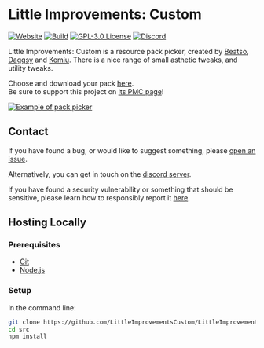 # Little Improvements: Custom
[![Website](https://img.shields.io/website?down_color=critical&up_color=success&url=https%3A%2F%2Fwww.littleimprovements-custom.tk&logo=firefox-browser&style=flat-square)](https://www.littleimprovements-custom.tk/)
[![Build](https://img.shields.io/github/workflow/status/LittleImprovementsCustom/LittleImprovementsCustom/Node.js%20CI?logo=github-actions&style=flat-square)](https://github.com/LittleImprovementsCustom/LittleImprovementsCustom/actions?query=workflow%3A%22Node.js+CI%22)
[![GPL-3.0 License](https://img.shields.io/github/license/LittleImprovementsCustom/LittleImprovementsCustom?logo=gnu&style=flat-square)](https://github.com/LittleImprovementsCustom/LittleImprovementsCustom/blob/master/LICENSE)
[![Discord](https://img.shields.io/discord/738126248194211960?color=7289da&logo=discord&style=flat-square&label=discord)](https://discord.gg/bNcZjFe)

Little Improvements: Custom is a resource pack picker, created by [Beatso](https://www.beatso.tk/), [Daggsy](https://www.planetminecraft.com/member/daggsy/) and [Kemiu](https://www.planetminecraft.com/member/kemiu/). There is a nice range of small asthetic tweaks, and utility tweaks.

Choose and download your pack [here](https://www.littleimprovements-custom.tk/).\
Be sure to support this project on [its PMC page](https://www.planetminecraft.com/texture-pack/little-improvements-custom/)!

[![Example of pack picker](https://api.apiflash.com/v1/urltoimage?access_key=a253347deb8747fa8ced27e5239223bf&no_ads=true&no_cookie_banners=true&no_tracking=true&url=https%3A%2F%2Fwww.littleimprovements-custom.tk%2F)](https://www.littleimprovements-custom.tk/)

## Contact

If you have found a bug, or would like to suggest something, please [open an issue](https://github.com/LittleImprovementsCustom/LittleImprovementsCustom/issues/new).

Alternatively, you can get in touch on the [discord server](beatso.tk/discord).

If you have found a security vulnerability or something that should be sensitive, please learn how to responsibly report it [here](https://github.com/LittleImprovementsCustom/LittleImprovementsCustom/blob/master/.github/SECURITY.md).

## Hosting Locally

### Prerequisites

- [Git](https://git-scm.com/downloads)
- [Node.js](https://nodejs.org/en/download/)

### Setup

In the command line:
```sh
git clone https://github.com/LittleImprovementsCustom/LittleImprovementsCustom
cd src
npm install
```

